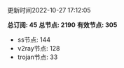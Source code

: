 更新时间2022-10-27 17:12:05

**总订阅: 45**
**总节点: 2190**
**有效节点: 305**
- ss节点: 144
- v2ray节点: 128
- trojan节点: 33
